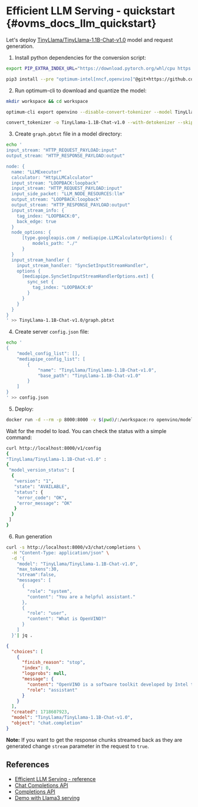 # Efficient LLM Serving - quickstart {#ovms_docs_llm_quickstart}

Let's deploy [TinyLlama/TinyLlama-1.1B-Chat-v1.0](https://huggingface.co/TinyLlama/TinyLlama-1.1B-Chat-v1.0) model and request generation.

1. Install python dependencies for the conversion script:
```bash
export PIP_EXTRA_INDEX_URL="https://download.pytorch.org/whl/cpu https://storage.openvinotoolkit.org/simple/wheels/nightly"

pip3 install --pre "optimum-intel[nncf,openvino]"@git+https://github.com/huggingface/optimum-intel.git openvino-tokenizers
```

2. Run optimum-cli to download and quantize the model:
```bash
mkdir workspace && cd workspace

optimum-cli export openvino --disable-convert-tokenizer --model TinyLlama/TinyLlama-1.1B-Chat-v1.0 --weight-format int8 TinyLlama-1.1B-Chat-v1.0

convert_tokenizer -o TinyLlama-1.1B-Chat-v1.0 --with-detokenizer --skip-special-tokens --streaming-detokenizer --not-add-special-tokens TinyLlama/TinyLlama-1.1B-Chat-v1.0
```

3. Create `graph.pbtxt` file in a model directory: 
```bash
echo '
input_stream: "HTTP_REQUEST_PAYLOAD:input"
output_stream: "HTTP_RESPONSE_PAYLOAD:output"

node: {
  name: "LLMExecutor"
  calculator: "HttpLLMCalculator"
  input_stream: "LOOPBACK:loopback"
  input_stream: "HTTP_REQUEST_PAYLOAD:input"
  input_side_packet: "LLM_NODE_RESOURCES:llm"
  output_stream: "LOOPBACK:loopback"
  output_stream: "HTTP_RESPONSE_PAYLOAD:output"
  input_stream_info: {
    tag_index: "LOOPBACK:0",
    back_edge: true
  }
  node_options: {
      [type.googleapis.com / mediapipe.LLMCalculatorOptions]: {
          models_path: "./"
      }
  }
  input_stream_handler {
    input_stream_handler: "SyncSetInputStreamHandler",
    options {
      [mediapipe.SyncSetInputStreamHandlerOptions.ext] {
        sync_set {
          tag_index: "LOOPBACK:0"
        }
      }
    }
  }
}
' >> TinyLlama-1.1B-Chat-v1.0/graph.pbtxt
```

4. Create server `config.json` file:
```bash
echo '
{
    "model_config_list": [],
    "mediapipe_config_list": [
        {
            "name": "TinyLlama/TinyLlama-1.1B-Chat-v1.0",
            "base_path": "TinyLlama-1.1B-Chat-v1.0"
        }
    ]
}
' >> config.json
```
5. Deploy:

```bash
docker run -d --rm -p 8000:8000 -v $(pwd)/:/workspace:ro openvino/model_server --rest_port 8000 --config_path /workspace/config.json
```
Wait for the model to load. You can check the status with a simple command:
```bash
curl http://localhost:8000/v1/config
{
"TinyLlama/TinyLlama-1.1B-Chat-v1.0" : 
{
 "model_version_status": [
  {
   "version": "1",
   "state": "AVAILABLE",
   "status": {
    "error_code": "OK",
    "error_message": "OK"
   }
  }
 ]
}
```
6. Run generation
```bash
curl -s http://localhost:8000/v3/chat/completions \
  -H "Content-Type: application/json" \
  -d '{
    "model": "TinyLlama/TinyLlama-1.1B-Chat-v1.0",
    "max_tokens":30,
    "stream":false,
    "messages": [
      {
        "role": "system",
        "content": "You are a helpful assistant."
      },
      {
        "role": "user",
        "content": "What is OpenVINO?"
      }
    ]
  }'| jq .
```
```json
{
  "choices": [
    {
      "finish_reason": "stop",
      "index": 0,
      "logprobs": null,
      "message": {
        "content": "OpenVINO is a software toolkit developed by Intel that enables developers to accelerate the training and deployment of deep learning models on Intel hardware.",
        "role": "assistant"
      }
    }
  ],
  "created": 1718607923,
  "model": "TinyLlama/TinyLlama-1.1B-Chat-v1.0",
  "object": "chat.completion"
}
```
**Note:** If you want to get the response chunks streamed back as they are generated change `stream` parameter in the request to `true`.


## References
- [Efficient LLM Serving - reference](../reference.md)
- [Chat Completions API](../model_server_rest_api_chat.md)
- [Completions API](../model_server_rest_api_completions.md)
- [Demo with Llama3 serving](../../demos/continuous_batching/README.md)
